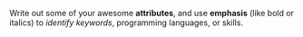 Write out some of your awesome **attributes**, and use __emphasis__ (like bold or italics) to *identify keywords*, programming languages, or skills. 
